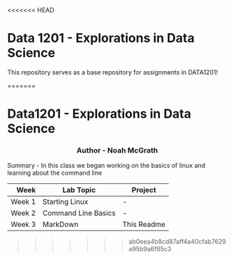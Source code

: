 <<<<<<< HEAD
# Data 1201 - Explorations in Data Science
This repository serves as a base repository for assignments in DATA1201!

=======
# Data1201 - Explorations in Data Science
<h3 align="center">Author - Noah McGrath</h3>


Summary - In this class we began working on the basics of linux and learning about the command line


| Week  | Lab Topic         | Project   |
|------:|-------------------|-----------|
| Week 1|Starting Linux     |-          |
| Week 2|Command Line Basics|-          |
| Week 3|MarkDown           |This Readme|
>>>>>>> ab0eea4b8cd87aff4a40cfab7629a95b9a6f85c3
